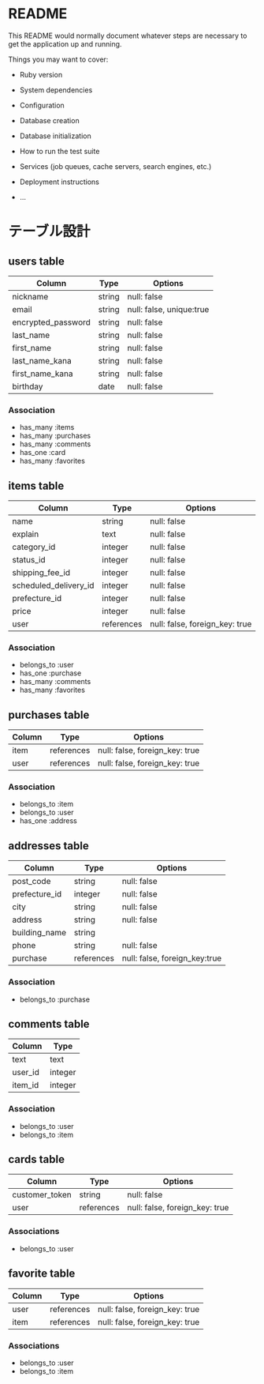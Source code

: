 # README

This README would normally document whatever steps are necessary to get the
application up and running.

Things you may want to cover:

* Ruby version

* System dependencies

* Configuration

* Database creation

* Database initialization

* How to run the test suite

* Services (job queues, cache servers, search engines, etc.)

* Deployment instructions

* ...

# テーブル設計


## users table

| Column             | Type   | Options                  |
|--------------------|--------|--------------------------|
| nickname           | string | null: false              |
| email              | string | null: false, unique:true |
| encrypted_password | string | null: false              |
| last_name          | string | null: false              |
| first_name         | string | null: false              |
| last_name_kana     | string | null: false              |
| first_name_kana    | string | null: false              |
| birthday           | date   | null: false              |

### Association

- has_many :items
- has_many :purchases
- has_many :comments
- has_one :card
- has_many :favorites


## items table

| Column                | Type       | Options                        |
|-----------------------|------------|--------------------------------|
| name                  | string     | null: false                    |
| explain               | text       | null: false                    | 
| category_id           | integer    | null: false                    |
| status_id             | integer    | null: false                    |
| shipping_fee_id       | integer    | null: false                    |
| scheduled_delivery_id | integer    | null: false                    |
| prefecture_id         | integer    | null: false                    |
| price                 | integer    | null: false                    |
| user                  | references | null: false, foreign_key: true |

### Association

- belongs_to :user
- has_one :purchase
- has_many :comments
- has_many :favorites


## purchases table

| Column           | Type       | Options                        |
|------------------|------------|--------------------------------|
| item             | references | null: false, foreign_key: true |
| user             | references | null: false, foreign_key: true |

### Association

- belongs_to :item
- belongs_to :user
- has_one :address


## addresses table

| Column        | Type          | Options                        |
|---------------|---------------|--------------------------------|
| post_code     | string        | null: false                    |
| prefecture_id | integer       | null: false                    |
| city          | string        | null: false                    |
| address       | string        | null: false                    |
| building_name | string        |                                |
| phone         | string        | null: false                    |
| purchase      | references    | null: false, foreign_key:true  |

### Association

- belongs_to :purchase


## comments table

| Column    | Type    |
|-----------|---------|
| text      | text    | 
| user_id   | integer |
| item_id   | integer |

### Association

- belongs_to :user
- belongs_to :item

## cards table
| Column           | Type       | Options                        |
|------------------|------------|--------------------------------|
| customer_token   | string     | null: false                    |
| user             | references | null: false, foreign_key: true |

### Associations

- belongs_to :user

## favorite table
| Column | Type       | Options                        |
|--------|------------|--------------------------------|
| user   | references | null: false, foreign_key: true |
| item   | references | null: false, foreign_key: true |

### Associations

- belongs_to :user
- belongs_to :item